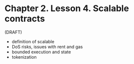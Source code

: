 # Chapter 2. Lesson 4. Scalable contracts

(DRAFT)

- definition of scalable
- DoS risks, issues with rent and gas
- bounded execution and state
- tokenization

